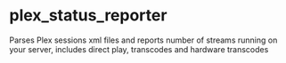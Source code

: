 # plex_status_reporter
Parses Plex sessions xml files and reports number of streams running on your server, includes direct play, transcodes and hardware transcodes
